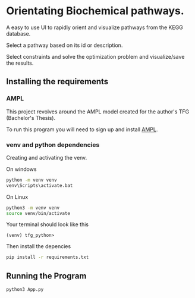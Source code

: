 # Orientating Biochemical pathways.

A easy to use UI to rapidly orient and visualize pathways from the KEGG database.

Select a pathway based on its id or description.

Select constraints and solve the optimization problem and visualize/save the results.

## Installing the requirements

### AMPL

This project revolves around the AMPL model created for the author's TFG (Bachelor's Thesis).

To run this program you will need to sign up and install [AMPL](https://portal.ampl.com/account/ampl/).

### venv and python dependencies

Creating and activating the venv.

On windows

```bash
python -m venv venv
venv\Scripts\activate.bat
```

On Linux
```bash
python3 -m venv venv
source venv/bin/activate
```

Your terminal should look like this

```
(venv) tfg_python>
```

Then install the depencies

```bash
pip install -r requirements.txt
```

## Running the Program

```bash
python3 App.py
```
